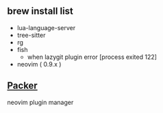 ## brew install list 

- lua-language-server
- tree-sitter 
- rg
- fish 
    - when lazygit plugin error [process exited 122] 
- neovim ( 0.9.x )

## [Packer](https://github.com/wbthomason/packer.nvim)
neovim plugin manager

